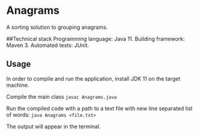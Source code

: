 # Anagrams

A sorting solution to grouping anagrams. 

##Technical stack
Programming language: Java 11.
Building framework: Maven 3.
Automated tests: JUnit.

## Usage
In order to compile and run the application, install JDK 11 on the target machine.

Compile the main class
`javac Anagrams.java`

Run the compiled code with a path to a text file with new line separated list of words:
`java Anagrams <file.txt>`

The output will appear in the terminal.